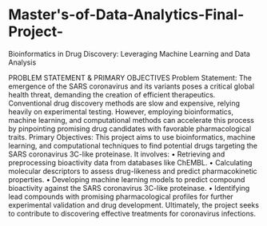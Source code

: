 # Master's-of-Data-Analytics-Final-Project-
Bioinformatics in Drug Discovery: Leveraging Machine Learning and Data Analysis

PROBLEM STATEMENT & PRIMARY OBJECTIVES
Problem Statement: The emergence of the SARS coronavirus and its variants
poses a critical global health threat, demanding the creation of efficient
therapeutics.
Conventional drug discovery methods are slow and expensive, relying heavily on
experimental testing. However, employing bioinformatics, machine learning, and
computational methods can accelerate this process by pinpointing promising drug
candidates with favorable pharmacological traits.
Primary Objectives:
This project aims to use bioinformatics, machine learning, and computational
techniques to find potential drugs targeting the SARS coronavirus 3C-like
proteinase. It involves:
• Retrieving and preprocessing bioactivity data from databases like
ChEMBL.
• Calculating molecular descriptors to assess drug-likeness and predict
pharmacokinetic properties.
• Developing machine learning models to predict compound bioactivity
against the SARS coronavirus 3C-like proteinase.
• Identifying lead compounds with promising pharmacological profiles for
further experimental validation and drug development. Ultimately, the
project seeks to contribute to discovering effective treatments for
coronavirus infections.
